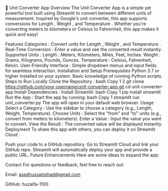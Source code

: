 📏 Unit Converter App
Overview
The Unit Converter App is a simple yet powerful tool built using Streamlit to convert between different units of measurement. Inspired by Google's unit converter, this app supports conversions for Length , Weight , and Temperature . Whether you're converting meters to kilometers or Celsius to Fahrenheit, this app makes it quick and easy!

Features
Categories :
Convert units for Length , Weight , and Temperature .
Real-Time Conversion :
Enter a value and see the converted result instantly.
Supported Units :
Length : Meters, Kilometers, Miles, Feet, Inches.
Weight : Grams, Kilograms, Pounds, Ounces.
Temperature : Celsius, Fahrenheit, Kelvin.
User-Friendly Interface :
Simple dropdown menus and input fields for seamless interaction.
Installation and Setup
Prerequisites
Python 3.7 or higher installed on your system.
Basic knowledge of running Python scripts.
Steps to Run Locally
Clone the Repository :
bash
Copy
1
2
git clone https://github.com/your-username/unit-converter-app.git
cd unit-converter-app
Install Dependencies :
Install Streamlit:
bash
Copy
1
pip install streamlit
Run the App :
Start the app by running:
bash
Copy
1
streamlit run unit_converter.py
The app will open in your default web browser.
Usage
Select a Category :
Use the sidebar to choose a category (e.g., Length, Weight, Temperature).
Choose Units :
Select the "from" and "to" units (e.g., convert from meters to kilometers).
Enter a Value :
Input the value you want to convert.
View the Result :
The converted value will be displayed instantly.
Deployment
To share this app with others, you can deploy it on Streamlit Cloud :

Push your code to a GitHub repository.
Go to Streamlit Cloud and link your GitHub repo.
Streamlit will automatically deploy your app and provide a public URL.
Future Enhancements
Here are some ideas to expand the app:

Contact
For questions or feedback, feel free to reach out:

Email: asadhussainshad@gmail.com  

GitHub: huzaifa-1100